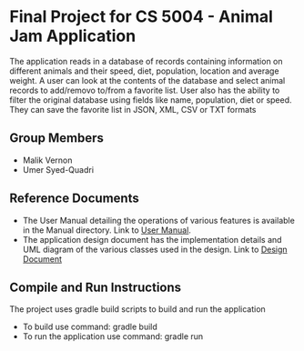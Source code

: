 # Final Project for CS 5004 - Animal Jam Application
The application reads in a database of records containing information on different animals and their speed, diet, population, location and average weight.  A user can look at the contents of the database and select animal records to add/removo to/from a favorite list.  User also has the ability to filter the original database using fields like name, population, diet or speed.  They can save the favorite list in JSON, XML, CSV or TXT formats

## Group Members

* Malik Vernon
* Umer Syed-Quadri



## Reference Documents

* The User Manual detailing the operations of various features is available in the Manual directory.  Link to [User Manual](Manual/AnimalJamUserManual.md).
* The application design document has the implementation details and UML diagram of the various classes used in the design.  Link to [Design Document](DesignDocuments/AnimalJamFinalDesign.md)


## Compile and Run Instructions

The project uses gradle build scripts to build and run the application

* To build use command: gradle build
* To run the application use command: gradle run
